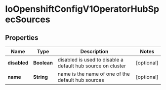 
# IoOpenshiftConfigV1OperatorHubSpecSources

## Properties
Name | Type | Description | Notes
------------ | ------------- | ------------- | -------------
**disabled** | **Boolean** | disabled is used to disable a default hub source on cluster |  [optional]
**name** | **String** | name is the name of one of the default hub sources |  [optional]



